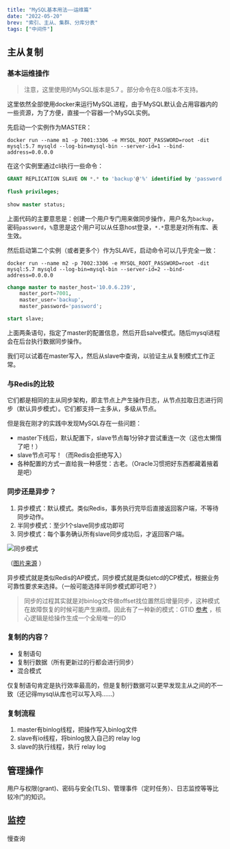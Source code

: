 ```yaml lw-blog-meta
title: "MySQL基本用法——运维篇"
date: "2022-05-20"
brev: "索引、主从、集群、分库分表"
tags: ["中间件"]
```

## 主从复制

### 基本运维操作

> 注意，这里使用的MySQL版本是5.7 。部分命令在8.0版本不支持。

这里依然全部使用docker来运行MySQL进程，由于MySQL默认会占用容器内的一些资源，为了方便，直接一个容器一个MySQL实例。

先启动一个实例作为MASTER：

```shell
docker run --name m1 -p 7001:3306 -e MYSQL_ROOT_PASSWORD=root -dit mysql:5.7 mysqld --log-bin=mysql-bin --server-id=1 --bind-address=0.0.0.0
```

在这个实例里通过cli执行一些命令：

```sql
GRANT REPLICATION SLAVE ON *.* to 'backup'@'%' identified by 'password';
    
flush privileges;
    
show master status;
```

上面代码的主要意思是：创建一个用户专门用来做同步操作，用户名为`backup`，密码`password`，`%`意思是这个用户可以从任意host登录，`*.*`意思是对所有库、表生效。

然后启动第二个实例（或者更多个）作为SLAVE，启动命令可以几乎完全一致：

```shell
docker run --name m2 -p 7002:3306 -e MYSQL_ROOT_PASSWORD=root -dit mysql:5.7 mysqld --log-bin=mysql-bin --server-id=2 --bind-address=0.0.0.0
```

```sql
change master to master_host='10.0.6.239',
    master_port=7001,
    master_user='backup',
    master_password='password';

start slave;
```

上面两条语句，指定了master的配置信息，然后开启salve模式。随后mysql进程会在后台执行数据同步操作。

我们可以试着在master写入，然后从slave中查询，以验证主从复制模式工作正常。

### 与Redis的比较

它们都是相同的主从同步架构，即主节点上产生操作日志，从节点拉取日志进行同步（默认异步模式）。它们都支持一主多从，多级从节点。

但是我在刚才的实践中发现MySQL存在一些问题：

- master下线后，默认配置下，slave节点每1分钟才尝试重连一次（这也太懒惰了吧！）
- slave节点可写！（而Redis会拒绝写入）
- 各种配置的方式一直给我一种感觉：古老。（Oracle习惯把好东西都藏着掖着是吧）

### 同步还是异步？

1. 异步模式：默认模式。类似Redis，事务执行完毕后直接返回客户端，不等待同步动作。
2. 半同步模式：至少1个slave同步成功即可
3. 同步模式：每个事务确认所有slave同步成功后，才返回客户端。

![同步模式](https://p3-juejin.byteimg.com/tos-cn-i-k3u1fbpfcp/9340d676fdb24b38963a0d08ab4fbc64~tplv-k3u1fbpfcp-zoom-in-crop-mark:1304:0:0:0.awebp)

（[图片来源](https://juejin.cn/post/6967224081410162696) ）

异步模式就是类似Redis的AP模式，同步模式就是类似etcd的CP模式，根据业务可靠性要求来选择。（一般可能选择半同步模式即可吧？）

> 同步的过程其实就是对binlog文件做offset找位置然后增量同步，这种模式在故障恢复的时候可能产生麻烦。因此有了一种新的模式：GTID [参考](https://www.cnblogs.com/rickiyang/p/13856388.html) ，核心逻辑是给操作生成一个全局唯一的ID

### 复制的内容？

- 复制语句
- 复制行数据（所有更新过的行都会进行同步）
- 混合模式

仅复制语句肯定是执行效率最高的，但是复制行数据可以更早发现主从之间的不一致（还记得mysql从库也可以写入吗……）

### 复制流程

1. master有binlog线程，把操作写入binlog文件
2. slave有io线程，将binlog放入自己的 relay log
3. slave的执行线程，执行 relay log

## 管理操作

用户与权限(grant)、密码与安全(TLS)、管理事件（定时任务）、日志监控等等比较冷门的知识。

## 监控

慢查询
